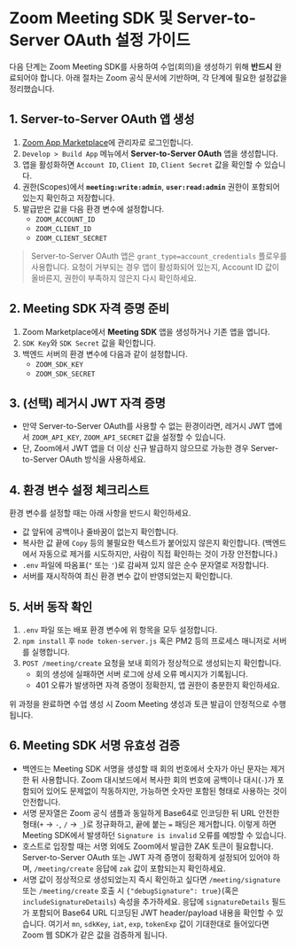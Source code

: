 # Zoom Meeting SDK 및 Server-to-Server OAuth 설정 가이드

다음 단계는 Zoom Meeting SDK를 사용하여 수업(회의)을 생성하기 위해 **반드시** 완료되어야 합니다.
아래 절차는 Zoom 공식 문서에 기반하며, 각 단계에 필요한 설정값을 정리했습니다.

## 1. Server-to-Server OAuth 앱 생성
1. [Zoom App Marketplace](https://marketplace.zoom.us/)에 관리자로 로그인합니다.
2. `Develop > Build App` 메뉴에서 **Server-to-Server OAuth** 앱을 생성합니다.
3. 앱을 활성화하면 `Account ID`, `Client ID`, `Client Secret` 값을 확인할 수 있습니다.
4. 권한(Scopes)에서 **`meeting:write:admin`**, **`user:read:admin`** 권한이 포함되어 있는지 확인하고 저장합니다.
5. 발급받은 값을 다음 환경 변수에 설정합니다.
   - `ZOOM_ACCOUNT_ID`
   - `ZOOM_CLIENT_ID`
   - `ZOOM_CLIENT_SECRET`

> Server-to-Server OAuth 앱은 `grant_type=account_credentials` 플로우를 사용합니다. 요청이 거부되는 경우 앱이 활성화되어 있는지, Account ID 값이 올바른지, 권한이 부족하지 않은지 다시 확인하세요.

## 2. Meeting SDK 자격 증명 준비
1. Zoom Marketplace에서 **Meeting SDK** 앱을 생성하거나 기존 앱을 엽니다.
2. `SDK Key`와 `SDK Secret` 값을 확인합니다.
3. 백엔드 서버의 환경 변수에 다음과 같이 설정합니다.
   - `ZOOM_SDK_KEY`
   - `ZOOM_SDK_SECRET`

## 3. (선택) 레거시 JWT 자격 증명
- 만약 Server-to-Server OAuth를 사용할 수 없는 환경이라면, 레거시 JWT 앱에서 `ZOOM_API_KEY`, `ZOOM_API_SECRET` 값을 설정할 수 있습니다.
- 단, Zoom에서 JWT 앱을 더 이상 신규 발급하지 않으므로 가능한 경우 Server-to-Server OAuth 방식을 사용하세요.

## 4. 환경 변수 설정 체크리스트
환경 변수를 설정할 때는 아래 사항을 반드시 확인하세요.

- 값 앞뒤에 공백이나 줄바꿈이 없는지 확인합니다.
- 복사한 값 끝에 `Copy` 등의 불필요한 텍스트가 붙어있지 않은지 확인합니다. (백엔드에서 자동으로 제거를 시도하지만, 사람이 직접 확인하는 것이 가장 안전합니다.)
- `.env` 파일에 따옴표(`"` 또는 `'`)로 감싸져 있지 않은 순수 문자열로 저장합니다.
- 서버를 재시작하여 최신 환경 변수 값이 반영되었는지 확인합니다.

## 5. 서버 동작 확인
1. `.env` 파일 또는 배포 환경 변수에 위 항목을 모두 설정합니다.
2. `npm install` 후 `node token-server.js` 혹은 PM2 등의 프로세스 매니저로 서버를 실행합니다.
3. `POST /meeting/create` 요청을 보내 회의가 정상적으로 생성되는지 확인합니다.
   - 회의 생성에 실패하면 서버 로그에 상세 오류 메시지가 기록됩니다.
   - 401 오류가 발생하면 자격 증명이 정확한지, 앱 권한이 충분한지 확인하세요.

위 과정을 완료하면 수업 생성 시 Zoom Meeting 생성과 토큰 발급이 안정적으로 수행됩니다.

## 6. Meeting SDK 서명 유효성 검증

- 백엔드는 Meeting SDK 서명을 생성할 때 회의 번호에서 숫자가 아닌 문자는 제거한 뒤 사용합니다. Zoom 대시보드에서 복사한 회의 번호에 공백이나 대시(`-`)가 포함되어 있어도 문제없이 작동하지만, 가능하면 숫자만 포함된 형태로 사용하는 것이 안전합니다.
- 서명 문자열은 Zoom 공식 샘플과 동일하게 Base64로 인코딩한 뒤 URL 안전한 형태(`+` → `-`, `/` → `_`)로 정규화하고, 끝에 붙는 `=` 패딩은 제거합니다. 이렇게 하면 Meeting SDK에서 발생하던 `Signature is invalid` 오류를 예방할 수 있습니다.
- 호스트로 입장할 때는 서명 외에도 Zoom에서 발급한 ZAK 토큰이 필요합니다. Server-to-Server OAuth 또는 JWT 자격 증명이 정확하게 설정되어 있어야 하며, `/meeting/create` 응답에 `zak` 값이 포함되는지 확인하세요.
- 서명 값이 정상적으로 생성되었는지 즉시 확인하고 싶다면 `/meeting/signature` 또는 `/meeting/create` 호출 시 `{"debugSignature": true}`(혹은 `includeSignatureDetails`) 속성을 추가하세요. 응답에 `signatureDetails` 필드가 포함되어 Base64 URL 디코딩된 JWT header/payload 내용을 확인할 수 있습니다. 여기서 `mn`, `sdkKey`, `iat`, `exp`, `tokenExp` 값이 기대한대로 들어있다면 Zoom 웹 SDK가 같은 값을 검증하게 됩니다.
